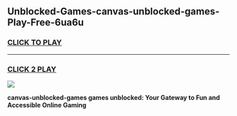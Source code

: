 
## Unblocked-Games-canvas-unblocked-games-Play-Free-6ua6u
<h3>
<a href="https://premium76.site?title=canvas-unblocked-games&ref=10A">CLICK TO PLAY</a></h3>
<hr>

<h3>
<a href="https://premium76.site?title=canvas-unblocked-games&ref=10A">CLICK 2 PLAY</a>
  
</h3>

<a href="https://premium76.site?title=canvas-unblocked-games&ref=10A"><img src="https://clearcache.store/games.png"></a>


**canvas-unblocked-games games unblocked: Your Gateway to Fun and Accessible Online Gaming**
